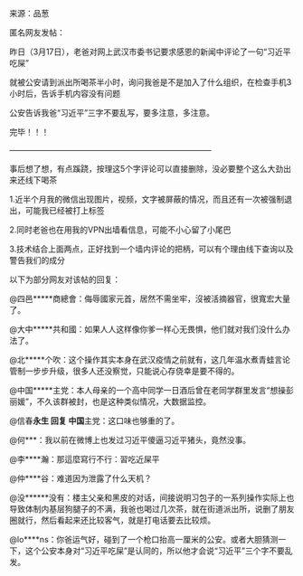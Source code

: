 来源：品葱

匿名网友发帖：

昨日（3月17日），老爸对网上武汉市委书记要求感恩的新闻中评论了一句“习近平吃屎”

就被公安请到派出所喝茶半小时，询问我爸是不是加入了什么组织，在检查手机3小时后，告诉手机内容没有问题

公安告诉我爸“习近平”三字不要乱写，要多注意，多注意。

完毕！！！

&#8212;&#8212;&#8212;&#8212;&#8212;&#8212;&#8212;&#8212;&#8212;&#8212;&#8212;&#8212;&#8212;&#8212;&#8212;&#8212;&#8212;&#8212;&#8212;&#8212;&#8212;&#8212;&#8212;&#8212;&#8212;&#8211;

事后想了想，有点蹊跷，按理这5个字评论可以直接删除，没必要整个这么大劲出来还线下喝茶

1.近半个月我的微信出现图片，视频，文字被屏蔽的情况，而且还有一次被强制退出，可能我已经被打上标签

2.同时老爸也在用我的VPN出墙看信息，可能不小心留了小尾巴

3.技术结合上面两点，正好找到一个墙内评论的把柄，可以有个理由线下查询以及警告我们的成分

以下为部分网友对该帖的回复：

@四邑*****商總會：侮辱國家元首，居然不需坐牢，沒被活摘器官，很寬宏大量了。

@大中*****共和國：如果人人这样像你爹一样心无畏惧，他们就对我们没什么办法了。

@北*****个吹：这个操作其实本身在武汉疫情之前就有，这几年温水煮青蛙言论管制一步步升级，很多人还没察觉，只能说心存侥幸是要不得的。

@中国*****主党：本人母亲的一个高中同学一日酒后曾在老同学群里发言“想操彭丽媛”，不久该群被封，也是这种类似情况，大数据监控。

@信春****永生 回复 中国****主党：这口味也够重的了。

@何***：我以前在微博上也发过习近平傻逼习近平猪头，竟然没事。

@李****瀚：那這麼寫行不行：習吃近屎平

@仲****谷：难道因为泄露了什么天机？

@没******没有：楼主父亲和黑皮的对话，间接说明习包子的一系列操作实际上也导致体制内基层狗腿子的不满，我爸也喝过几次茶，就在街道派出所，说删了朋友圈就行，然后看起来还比较客气，就是打电话要去比较烦。

@lo****ns：你爸运气好，碰到了一个枪口抬高一厘米的公安。或者大胆猜测一下，这个公安本身对“习近平吃屎”是认同的，所以他才会说“习近平”三个字不要乱发。


